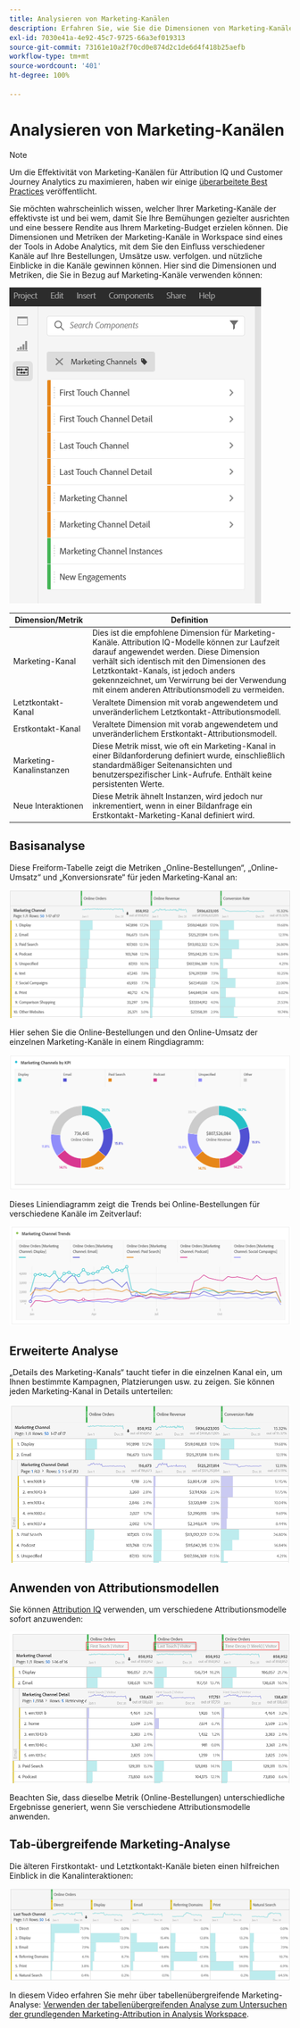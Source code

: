 ```yaml
---
title: Analysieren von Marketing-Kanälen
description: Erfahren Sie, wie Sie die Dimensionen von Marketing-Kanäle in Workspace verwenden.
exl-id: 7030e41a-4e92-45c7-9725-66a3ef019313
source-git-commit: 73161e10a2f70cd0e874d2c1de6d4f418b25aefb
workflow-type: tm+mt
source-wordcount: '401'
ht-degree: 100%

---
```


# Analysieren von Marketing-Kanälen

>[!NOTE]
>
>Um die Effektivität von Marketing-Kanälen für Attribution IQ und Customer Journey Analytics zu maximieren, haben wir einige [überarbeitete Best Practices](/help/components/c-marketing-channels/mchannel-best-practices.md) veröffentlicht.

Sie möchten wahrscheinlich wissen, welcher Ihrer Marketing-Kanäle der effektivste ist und bei wem, damit Sie Ihre Bemühungen gezielter ausrichten und eine bessere Rendite aus Ihrem Marketing-Budget erzielen können. Die Dimensionen und Metriken der Marketing-Kanäle in Workspace sind eines der Tools in Adobe Analytics, mit dem Sie den Einfluss verschiedener Kanäle auf Ihre Bestellungen, Umsätze usw. verfolgen. und nützliche Einblicke in die Kanäle gewinnen können. Hier sind die Dimensionen und Metriken, die Sie in Bezug auf Marketing-Kanäle verwenden können:

![](assets/mc-dims.png)

| Dimension/Metrik | Definition |
| --- | --- |
| Marketing-Kanal | Dies ist die empfohlene Dimension für Marketing-Kanäle. Attribution IQ-Modelle können zur Laufzeit darauf angewendet werden. Diese Dimension verhält sich identisch mit den Dimensionen des Letztkontakt-Kanals, ist jedoch anders gekennzeichnet, um Verwirrung bei der Verwendung mit einem anderen Attributionsmodell zu vermeiden. |
| Letztkontakt-Kanal | Veraltete Dimension mit vorab angewendetem und unveränderlichem Letztkontakt-Attributionsmodell. |
| Erstkontakt-Kanal | Veraltete Dimension mit vorab angewendetem und unveränderlichem Erstkontakt-Attributionsmodell. |
| Marketing-Kanalinstanzen | Diese Metrik misst, wie oft ein Marketing-Kanal in einer Bildanforderung definiert wurde, einschließlich standardmäßiger Seitenansichten und benutzerspezifischer Link-Aufrufe. Enthält keine persistenten Werte. |
| Neue Interaktionen | Diese Metrik ähnelt Instanzen, wird jedoch nur inkrementiert, wenn in einer Bildanfrage ein Erstkontakt-Marketing-Kanal definiert wird. |

## Basisanalyse

Diese Freiform-Tabelle zeigt die Metriken „Online-Bestellungen“, „Online-Umsatz“ und „Konversionsrate“ für jeden Marketing-Kanal an:

![](assets/mc-viz1.png)

Hier sehen Sie die Online-Bestellungen und den Online-Umsatz der einzelnen Marketing-Kanäle in einem Ringdiagramm:

![](assets/mc-viz2.png)

Dieses Liniendiagramm zeigt die Trends bei Online-Bestellungen für verschiedene Kanäle im Zeitverlauf:

![](assets/mc-viz3.png)

## Erweiterte Analyse

„Details des Marketing-Kanals“ taucht tiefer in die einzelnen Kanal ein, um Ihnen bestimmte Kampagnen, Platzierungen usw. zu zeigen. Sie können jeden Marketing-Kanal in Details unterteilen:

![](assets/mc-viz4.png)

## Anwenden von Attributionsmodellen

Sie können [Attribution IQ](/help/analyze/analysis-workspace/attribution/overview.md) verwenden, um verschiedene Attributionsmodelle sofort anzuwenden:

![](assets/mc-viz5.png)

Beachten Sie, dass dieselbe Metrik (Online-Bestellungen) unterschiedliche Ergebnisse generiert, wenn Sie verschiedene Attributionsmodelle anwenden.

## Tab-übergreifende Marketing-Analyse

Die älteren Firstkontakt- und Letztkontakt-Kanäle bieten einen hilfreichen Einblick in die Kanalinteraktionen:

![](assets/mc-viz6.png)

In diesem Video erfahren Sie mehr über tabellenübergreifende Marketing-Analyse: [Verwenden der tabellenübergreifenden Analyse zum Untersuchen der grundlegenden Marketing-Attribution in Analysis Workspace](https://experienceleague.adobe.com/docs/analytics-learn/tutorials/analysis-workspace/attribution-iq/using-cross-tab-analysis-to-explore-basic-marketing-attribution-in-analysis-workspace.html?lang=de).
